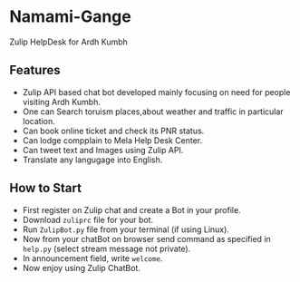 # Namami-Gange
Zulip HelpDesk for Ardh Kumbh

 
 ## Features
 
* Zulip API based chat bot developed mainly focusing on need for people visiting Ardh Kumbh.
* One can Search  toruism places,about weather and traffic in particular location.
* Can book online ticket and check its PNR status.
* Can lodge compplain to Mela Help Desk Center.
* Can tweet text and Images using Zulip API.
* Translate any langugage into English.

## How to Start

* First register on Zulip chat and create a Bot in your profile.
* Download ```zuliprc``` file for your bot.
* Run ```ZulipBot.py``` file from your terminal (if using Linux).
* Now from your chatBot on browser send command as specified in ```help.py``` (select stream message not private).
* In announcement field, write ```welcome```.
* Now enjoy using Zulip ChatBot.
